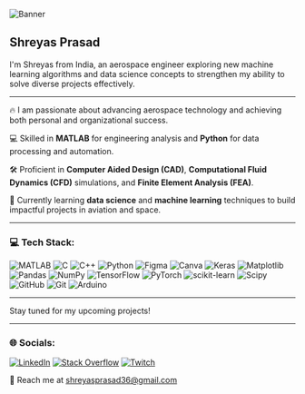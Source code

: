 ![Banner](https://github.com/ShreyasP36/shreyasp36/blob/main/Hello%20world!.gif)

## **Shreyas Prasad**

I'm Shreyas from India, an aerospace engineer exploring new machine learning algorithms and data science concepts to strengthen my ability to solve diverse projects effectively. 

---

🔥 I am passionate about advancing aerospace technology and achieving both personal and organizational success.

💻 Skilled in **MATLAB** for engineering analysis and **Python** for data processing and automation.

🛠️ Proficient in **Computer Aided Design (CAD)**, **Computational Fluid Dynamics (CFD)** simulations, and **Finite Element Analysis (FEA)**.

🌱 Currently learning **data science** and **machine learning** techniques to build impactful projects in aviation and space.

---

### 💻 Tech Stack: 
![MATLAB](https://img.shields.io/badge/MATLAB-R2023a-BLUE.svg) ![C](https://img.shields.io/badge/c-%2300599C.svg?style=for-the-badge&logo=c&logoColor=white) ![C++](https://img.shields.io/badge/c++-%2300599C.svg?style=for-the-badge&logo=c%2B%2B&logoColor=white) ![Python](https://img.shields.io/badge/python-3670A0?style=for-the-badge&logo=python&logoColor=ffdd54) ![Figma](https://img.shields.io/badge/figma-%23F24E1E.svg?style=for-the-badge&logo=figma&logoColor=white) ![Canva](https://img.shields.io/badge/Canva-%2300C4CC.svg?style=for-the-badge&logo=Canva&logoColor=white) ![Keras](https://img.shields.io/badge/Keras-%23D00000.svg?style=for-the-badge&logo=Keras&logoColor=white) ![Matplotlib](https://img.shields.io/badge/Matplotlib-%23ffffff.svg?style=for-the-badge&logo=Matplotlib&logoColor=black) ![Pandas](https://img.shields.io/badge/pandas-%23150458.svg?style=for-the-badge&logo=pandas&logoColor=white) ![NumPy](https://img.shields.io/badge/numpy-%23013243.svg?style=for-the-badge&logo=numpy&logoColor=white) ![TensorFlow](https://img.shields.io/badge/TensorFlow-%23FF6F00.svg?style=for-the-badge&logo=TensorFlow&logoColor=white)  ![PyTorch](https://img.shields.io/badge/PyTorch-%23EE4C2C.svg?style=for-the-badge&logo=PyTorch&logoColor=white) ![scikit-learn](https://img.shields.io/badge/scikit--learn-%23F7931E.svg?style=for-the-badge&logo=scikit-learn&logoColor=white) ![Scipy](https://img.shields.io/badge/SciPy-%230C55A5.svg?style=for-the-badge&logo=scipy&logoColor=%white) ![GitHub](https://img.shields.io/badge/github-%23121011.svg?style=for-the-badge&logo=github&logoColor=white) ![Git](https://img.shields.io/badge/git-%23F05033.svg?style=for-the-badge&logo=git&logoColor=white) ![Arduino](https://img.shields.io/badge/-Arduino-00979D?style=for-the-badge&logo=Arduino&logoColor=white) 

---

Stay tuned for my upcoming projects!

---

### 🌐 Socials:
[![LinkedIn](https://img.shields.io/badge/LinkedIn-%230077B5.svg?logo=linkedin&logoColor=white)](https://linkedin.com/in/shreyasprasad36) [![Stack Overflow](https://img.shields.io/badge/-Stackoverflow-FE7A16?logo=stack-overflow&logoColor=white)](https://stackoverflow.com/users/24106376) [![Twitch](https://img.shields.io/badge/Twitch-%239146FF.svg?logo=Twitch&logoColor=white)](https://twitch.tv/spanakin36) 

📧 Reach me at [shreyasprasad36@gmail.com](mailto:shreyasprasad36@gmail.com)
